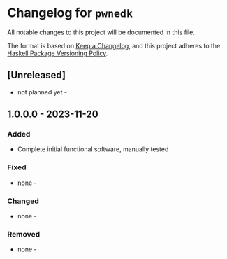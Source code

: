 # Changelog for `pwnedk`

All notable changes to this project will be documented in this file.

The format is based on [Keep a Changelog](https://keepachangelog.com/en/1.0.0/),
and this project adheres to the
[Haskell Package Versioning Policy](https://pvp.haskell.org/).

## [Unreleased]

- not planned yet -

## 1.0.0.0 - 2023-11-20

### Added

- Complete initial functional software, manually tested

### Fixed

- none -

### Changed

- none -

### Removed

- none -
